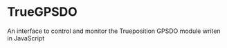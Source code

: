 # TrueGPSDO

An interface to control and monitor the Trueposition GPSDO module writen in JavaScript 
